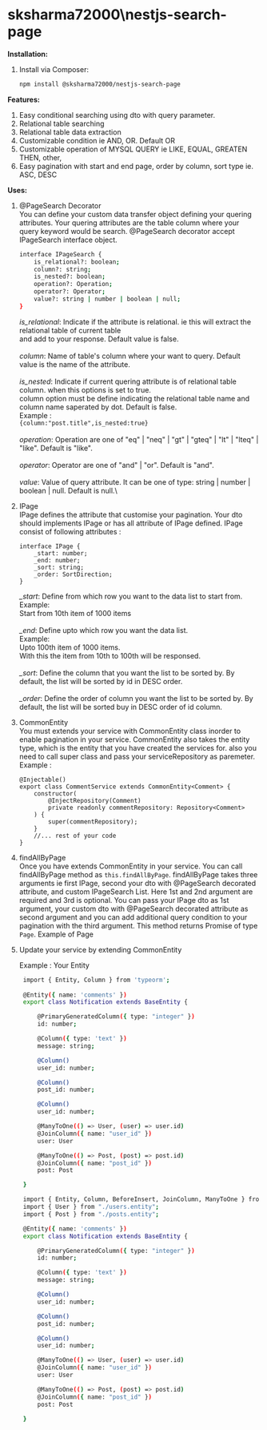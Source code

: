 # sksharma72000\nestjs-search-page

**Installation:**

1. Install via Composer:

    ```bash
   npm install @sksharma72000/nestjs-search-page
    ```

**Features:**
1. Easy conditional searching using dto with query parameter.
2. Relational table searching
3. Relational table data extraction
4. Customizable condition ie AND, OR. Default OR
5. Customizable operation of MYSQL QUERY ie LIKE, EQUAL, GREATEN THEN, other,
6. Easy pagination with start and end page, order by column, sort type ie. ASC, DESC

**Uses:**
1. @PageSearch Decorator\
   You can define your custom data transfer object defining your quering attributes.
   Your quering attributes are the table column where your query keyword would be search.
   @PageSearch decorator accept IPageSearch interface object.
    ```bash
    interface IPageSearch {
        is_relational?: boolean;
        column?: string;
        is_nested?: boolean;
        operation?: Operation;
        operator?: Operator;
        value?: string | number | boolean | null;
    }
    ```
    *is_relational*: Indicate if the attribute is relational. ie this will extract the relational table of current table\
                      and add to your response. Default value is false.\
\
    *column*: Name of table's column where your want to query. Default value is the name of the attribute.\
\
    *is_nested*: Indicate if current quering attribute is of relational table column. when this options is set to true.\
                    column option must be define indicating the relational table name and column name saperated by dot.
                    Default is false.\
                    Example : \
                    ```
                    {column:"post.title",is_nested:true}
                    ```
\
\
    *operation*: Operation are one of "eq" | "neq" | "gt" | "gteq" | "lt" | "lteq" | "like". Default is "like".\
\
    *operator*: Operator are one of "and" | "or". Default is "and".\
\
    *value*: Value of query attribute. It can be one of type: string | number | boolean | null. Default is null.\

2. IPage\
    IPage defines the attribute that customise your pagination.
    Your dto should implements IPage or has all attribute of IPage defined. IPage consist of following attributes :
    ```
    interface IPage {
        _start: number;
        _end: number;
        _sort: string;
        _order: SortDirection;
    }
    ```
    *_start*: Define from which row you want to the data list to start from. \
            Example:\
            Start from 10th item of 1000 items \
\
    *_end*: Define upto which row you want the data list.\
            Example:\
            Upto 100th item of 1000 items.\
            With this the item from 10th to 100th will be responsed. \
\
    *_sort*: Define the column that you want the list to be sorted by.
            By default, the list will be sorted by id in DESC order. \
\
    *_order*: Define the order of column you want the list to be sorted by.
        By default, the list will be sorted buy in DESC order of id column.

3. CommonEntity\
    You must extends your service with CommonEntity class inorder to enable pagination in your service. CommonEntity also takes the entity type, which is the entity that you have created the services for. also you need to call super class and pass your serviceRepository as paremeter. \
    Example :
    ```
    @Injectable()
    export class CommentService extends CommonEntity<Comment> {
        constructor(
            @InjectRepository(Comment)
            private readonly commentRepository: Repository<Comment>
        ) {
            super(commentRepository);
        }
        //... rest of your code
    }
    ```
4. findAllByPage\
    Once you have extends CommonEntity in your service. You can call findAllByPage method as `this.findAllByPage`. findAllByPage takes three arguments ie first IPage, second your dto with @PageSearch decorated attribute, and custom IPageSearch List. Here 1st and 2nd argument are required and 3rd is optional. You can pass your IPage dto as 1st argument, your custom dto with @PageSearch decorated attribute as second argument and you can add additional query condition to your pagination with the third argument. This method returns Promise of type `Page`.
    Example of Page



1. Update your service by extending CommonEntity

   Example : Your Entity
   ```bash
    import { Entity, Column } from 'typeorm';
    
    @Entity({ name: 'comments' })
    export class Notification extends BaseEntity {

        @PrimaryGeneratedColumn({ type: "integer" })
        id: number;

        @Column({ type: 'text' })
        message: string;

        @Column()
        user_id: number;

        @Column()
        post_id: number;

        @Column()
        user_id: number;

        @ManyToOne(() => User, (user) => user.id)
        @JoinColumn({ name: "user_id" })
        user: User

        @ManyToOne(() => Post, (post) => post.id)
        @JoinColumn({ name: "post_id" })
        post: Post

    }

    import { Entity, Column, BeforeInsert, JoinColumn, ManyToOne } from 'typeorm';
    import { User } from "./users.entity";
    import { Post } from "./posts.entity";

    @Entity({ name: 'comments' })
    export class Notification extends BaseEntity {

        @PrimaryGeneratedColumn({ type: "integer" })
        id: number;

        @Column({ type: 'text' })
        message: string;

        @Column()
        user_id: number;

        @Column()
        post_id: number;

        @Column()
        user_id: number;

        @ManyToOne(() => User, (user) => user.id)
        @JoinColumn({ name: "user_id" })
        user: User

        @ManyToOne(() => Post, (post) => post.id)
        @JoinColumn({ name: "post_id" })
        post: Post

    }

